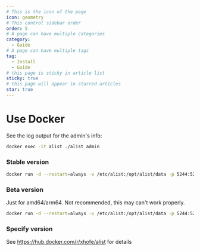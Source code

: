 ```yaml
---
# This is the icon of the page
icon: geometry
# This control sidebar order
order: 5
# A page can have multiple categories
category:
  - Guide
# A page can have multiple tags
tag:
  - Install
  - Guide
# this page is sticky in article list
sticky: true
# this page will appear in starred articles
star: true
---
```


# Use Docker

See the log output for the admin's info:
```bash
docker exec -it alist ./alist admin
```

### Stable version
```bash
docker run -d --restart=always -v /etc/alist:/opt/alist/data -p 5244:5244 --name="alist" xhofe/alist:latest
```

### Beta version
Just for amd64/arm64. Not recommended, this may can't work properly. 
```bash
docker run -d --restart=always -v /etc/alist:/opt/alist/data -p 5244:5244 --name="alist" xhofe/alist:main
```

### Specify version
See https://hub.docker.com/r/xhofe/alist for details